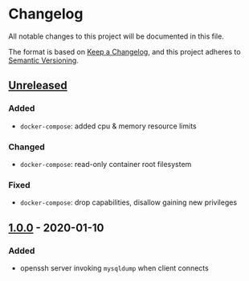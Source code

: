 # Changelog
All notable changes to this project will be documented in this file.

The format is based on [Keep a Changelog](https://keepachangelog.com/en/1.0.0/),
and this project adheres to [Semantic Versioning](https://semver.org/spec/v2.0.0.html).

## [Unreleased]
### Added
- `docker-compose`: added cpu & memory resource limits

### Changed
- `docker-compose`: read-only container root filesystem

### Fixed
- `docker-compose`: drop capabilities, disallow gaining new privileges

## [1.0.0] - 2020-01-10
### Added
- openssh server invoking `mysqldump` when client connects

[Unreleased]: https://github.com/olivierlacan/keep-a-changelog/compare/v1.0.0...HEAD
[1.0.0]: https://github.com/fphammerle/docker-mysqldump-sshd/releases/tag/v1.0.0
